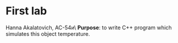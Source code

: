<h1>First lab</h1>
Hanna Akalatovich, AC-54и\
<b>Purpose</b>: to write C++ program which simulates this object temperature. 
